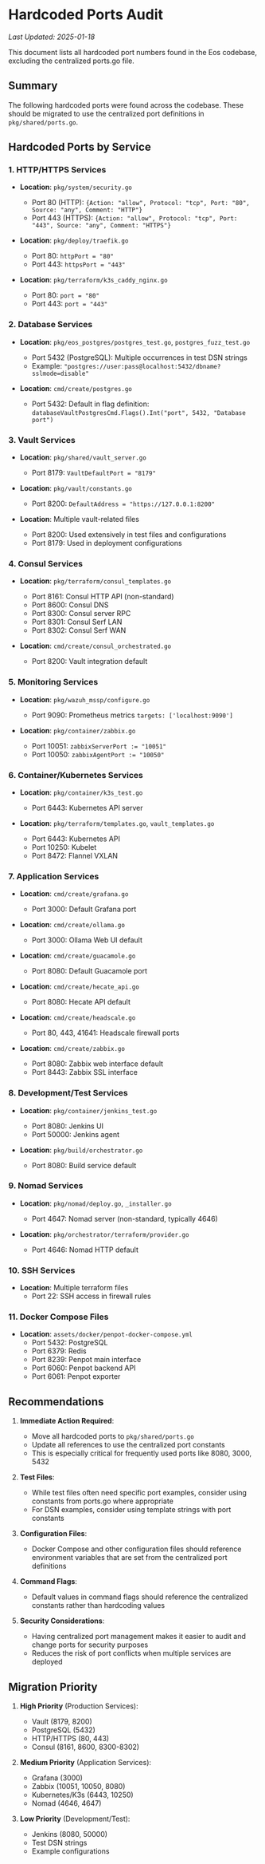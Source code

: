 # Hardcoded Ports Audit

*Last Updated: 2025-01-18*

This document lists all hardcoded port numbers found in the Eos codebase, excluding the centralized ports.go file.

## Summary

The following hardcoded ports were found across the codebase. These should be migrated to use the centralized port definitions in `pkg/shared/ports.go`.

## Hardcoded Ports by Service

### 1. HTTP/HTTPS Services
- **Location**: `pkg/system/security.go`
  - Port 80 (HTTP): `{Action: "allow", Protocol: "tcp", Port: "80", Source: "any", Comment: "HTTP"}`
  - Port 443 (HTTPS): `{Action: "allow", Protocol: "tcp", Port: "443", Source: "any", Comment: "HTTPS"}`

- **Location**: `pkg/deploy/traefik.go`
  - Port 80: `httpPort = "80"`
  - Port 443: `httpsPort = "443"`

- **Location**: `pkg/terraform/k3s_caddy_nginx.go`
  - Port 80: `port = "80"`
  - Port 443: `port = "443"`

### 2. Database Services
- **Location**: `pkg/eos_postgres/postgres_test.go`, `postgres_fuzz_test.go`
  - Port 5432 (PostgreSQL): Multiple occurrences in test DSN strings
  - Example: `"postgres://user:pass@localhost:5432/dbname?sslmode=disable"`

- **Location**: `cmd/create/postgres.go`
  - Port 5432: Default in flag definition: `databaseVaultPostgresCmd.Flags().Int("port", 5432, "Database port")`

### 3. Vault Services
- **Location**: `pkg/shared/vault_server.go`
  - Port 8179: `VaultDefaultPort = "8179"`

- **Location**: `pkg/vault/constants.go`
  - Port 8200: `DefaultAddress = "https://127.0.0.1:8200"`

- **Location**: Multiple vault-related files
  - Port 8200: Used extensively in test files and configurations
  - Port 8179: Used in  deployment configurations

### 4. Consul Services
- **Location**: `pkg/terraform/consul_templates.go`
  - Port 8161: Consul HTTP API (non-standard)
  - Port 8600: Consul DNS
  - Port 8300: Consul server RPC
  - Port 8301: Consul Serf LAN
  - Port 8302: Consul Serf WAN

- **Location**: `cmd/create/consul_orchestrated.go`
  - Port 8200: Vault integration default

### 5. Monitoring Services
- **Location**: `pkg/wazuh_mssp/configure.go`
  - Port 9090: Prometheus metrics `targets: ['localhost:9090']`

- **Location**: `pkg/container/zabbix.go`
  - Port 10051: `zabbixServerPort := "10051"`
  - Port 10050: `zabbixAgentPort := "10050"`

### 6. Container/Kubernetes Services
- **Location**: `pkg/container/k3s_test.go`
  - Port 6443: Kubernetes API server

- **Location**: `pkg/terraform/templates.go`, `vault_templates.go`
  - Port 6443: Kubernetes API
  - Port 10250: Kubelet
  - Port 8472: Flannel VXLAN

### 7. Application Services
- **Location**: `cmd/create/grafana.go`
  - Port 3000: Default Grafana port

- **Location**: `cmd/create/ollama.go`
  - Port 3000: Ollama Web UI default

- **Location**: `cmd/create/guacamole.go`
  - Port 8080: Default Guacamole port

- **Location**: `cmd/create/hecate_api.go`
  - Port 8080: Hecate API default

- **Location**: `cmd/create/headscale.go`
  - Port 80, 443, 41641: Headscale firewall ports

- **Location**: `cmd/create/zabbix.go`
  - Port 8080: Zabbix web interface default
  - Port 8443: Zabbix SSL interface

### 8. Development/Test Services
- **Location**: `pkg/container/jenkins_test.go`
  - Port 8080: Jenkins UI
  - Port 50000: Jenkins agent

- **Location**: `pkg/build/orchestrator.go`
  - Port 8080: Build service default

### 9. Nomad Services
- **Location**: `pkg/nomad/deploy.go`, `_installer.go`
  - Port 4647: Nomad server (non-standard, typically 4646)

- **Location**: `pkg/orchestrator/terraform/provider.go`
  - Port 4646: Nomad HTTP default

### 10. SSH Services
- **Location**: Multiple terraform files
  - Port 22: SSH access in firewall rules

### 11. Docker Compose Files
- **Location**: `assets/docker/penpot-docker-compose.yml`
  - Port 5432: PostgreSQL
  - Port 6379: Redis
  - Port 8239: Penpot main interface
  - Port 6060: Penpot backend API
  - Port 6061: Penpot exporter

## Recommendations

1. **Immediate Action Required**:
   - Move all hardcoded ports to `pkg/shared/ports.go`
   - Update all references to use the centralized port constants
   - This is especially critical for frequently used ports like 8080, 3000, 5432

2. **Test Files**:
   - While test files often need specific port examples, consider using constants from ports.go where appropriate
   - For DSN examples, consider using template strings with port constants

3. **Configuration Files**:
   - Docker Compose and other configuration files should reference environment variables that are set from the centralized port definitions

4. **Command Flags**:
   - Default values in command flags should reference the centralized constants rather than hardcoding values

5. **Security Considerations**:
   - Having centralized port management makes it easier to audit and change ports for security purposes
   - Reduces the risk of port conflicts when multiple services are deployed

## Migration Priority

1. **High Priority** (Production Services):
   - Vault (8179, 8200)
   - PostgreSQL (5432)
   - HTTP/HTTPS (80, 443)
   - Consul (8161, 8600, 8300-8302)

2. **Medium Priority** (Application Services):
   - Grafana (3000)
   - Zabbix (10051, 10050, 8080)
   - Kubernetes/K3s (6443, 10250)
   - Nomad (4646, 4647)

3. **Low Priority** (Development/Test):
   - Jenkins (8080, 50000)
   - Test DSN strings
   - Example configurations